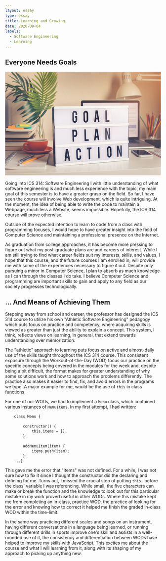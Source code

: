 ```yaml
---
layout: essay
type: essay
title: Learning and Growing
date: 2020-09-04
labels:
  - Software Engineering
  - Learning
---
```


## Everyone Needs Goals

<img class="ui medium right floated rounded image" src="../images/goal.jpg">

Going into ICS 314: Software Engineering I with little understanding of what software engineering is and much less experience with the topic, my main goal of this semester is to have a greater grasp on the field. So far, I have seen the course will involve Web development, which is quite intriguing. At the moment, the idea of being able to write the code to maintain a Webpage, much less a Website, seems impossible. Hopefully, the ICS 314 course will prove otherwise.

Outside of the expected intention to learn to code from a class with programming focuses, I would hope to have greater insight into the field of Computer Science and maintaining a professional presence on the Internet.

As graduation from college approaches, it has become more pressing to figure out what my post-graduate plans are and careers of interest. While I am still trying to find what career fields suit my interests, skills, and values, I hope that this course, and the future courses I am enrolled in, will provide me with some of the experiences necessary to figure it out. Despite only pursuing a minor in Computer Science, I plan to absorb as much knowledge as I can through the classes I do take. I believe Computer Science and programming are important skills to gain and apply to any field as our society progresses technologically.

## ... And Means of Achieving Them

Stepping away from school and career, the professor has designed the ICS 314 course to utilize his own "Athletic Software Engineering" pedagogy which puts focus on practice and competency, where acquiring skills is viewed as greater than just the ability to explain a concept. This system, I think, reflects views on learning, in general, that extend towards understanding over memorization.

The "athletic" approach to learning puts focus on active and almost-daily use of the skills taught throughout the ICS 314 course. This consistent exposure through the Workout-of-the-Day (WOD) focus our practice on the specific concepts being covered in the modules for the week and, despite being a bit difficult, the format makes for greater understanding of why some solutions work and how to approach the problems differently. The practice also makes it easier to find, fix, and avoid errors in the programs we type. A major example for me, would be the use of `this` in class functions.

For one of our WODs, we had to implement a `Menu` class, which contained various instances of `MenuItem`s. In my first attempt, I had written:

```
	class Menu {

		constructor() {
  			this.items = [];
  		}
  
  		addMenuItem(item) {
  			items.push(item);
  		}
	...}
```

This gave me the error that "items" was not defined. For a while, I was not sure how to fix it since I thought the constructor did the declaring and defining for me. Turns out, I missed the crucial step of putting `this.` before the class' variable I was referencing. While small, the five characters can make or break the function and the knowledge to look out for this particular mistake in my work proved useful in other WODs. Where this mistake kept me from completing an in-class, practice WOD, the practice of looking for the error and knowing how to correct it helped me finish the graded in-class WOD within the time-limit.

In the same way practicing different scales and songs on an instrument, having different conversations in a language being learned, or running through different drills in sports improve one's skill and assists in a well-rounded use of it, the consistency and differentiation between WODs have helped to improve my skills with JavaScript. This excites me about the course and what I will learning from it, along with its shaping of my approach to picking up anything new.
